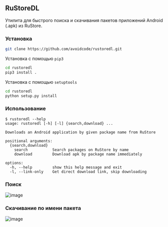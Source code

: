 ## RuStoreDL
Утилита для быстрого поиска и скачивания пакетов приложений Android (.apk) из RuStore.

### Установка

```sh
git clone https://github.com/avoidcode/rustoredl.git
```
Установка с помощью `pip3`

```sh
cd rustoredl
pip3 install .
```
Установка с помощью `setuptools`
```sh
cd rustoredl
python setup.py install
```

### Использование

```
$ rustoredl --help
usage: rustoredl [-h] [-l] {search,download} ...

Downloads an Android application by given package name from RuStore

positional arguments:
  {search,download}
    search           Search packages on RuStore by name
    download         Download apk by package name immediately

options:
  -h, --help         show this help message and exit
  -l, --link-only    Get direct download link, skip downloading
```

### Поиск

![image](https://github.com/avoidcode/rustoredl/assets/51087676/dff3782c-db5e-4951-94d0-ec6f00d2f34d)


### Скачивание по имени пакета

![image](https://github.com/avoidcode/rustoredl/assets/51087676/07ff9e69-a3a8-4863-ab30-35ec01da5494)
